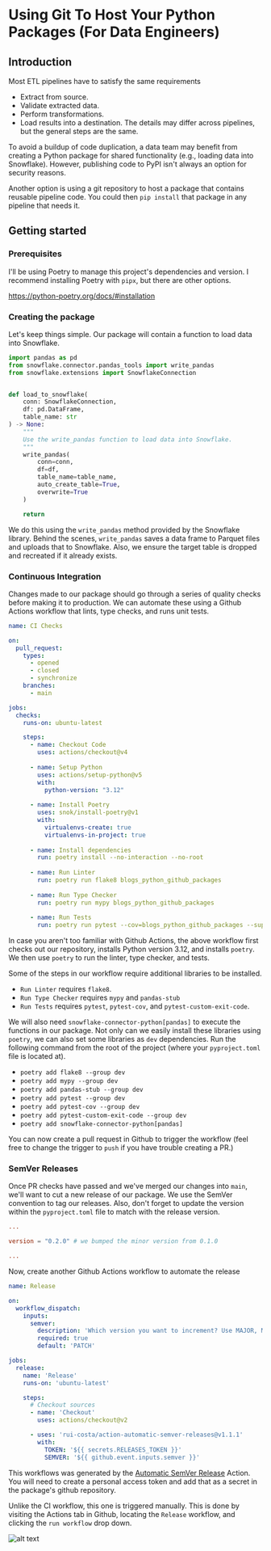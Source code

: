 # Using Git To Host Your Python Packages (For Data Engineers)

## Introduction
Most ETL pipelines have to satisfy the same requirements
- Extract from source.
- Validate extracted data.
- Perform transformations.
- Load results into a destination.
The details may differ across pipelines, but the general steps are the same. 

To avoid a buildup of code duplication, a data team may benefit from creating a Python package for shared functionality (e.g., loading data into Snowflake). However, publishing code to PyPI isn't always an option for security reasons.

Another option is using a git repository to host a package that contains reusable pipeline code. You could then `pip install` that package in any pipeline that needs it.

## Getting started

### Prerequisites

I'll be using Poetry to manage this project's dependencies and version. I recommend installing Poetry with `pipx`, but there are other options.

https://python-poetry.org/docs/#installation

### Creating the package

Let's keep things simple. Our package will contain a function to load data into Snowflake.

```python
import pandas as pd
from snowflake.connector.pandas_tools import write_pandas
from snowflake.extensions import SnowflakeConnection


def load_to_snowflake(
    conn: SnowflakeConnection,
    df: pd.DataFrame,
    table_name: str
) -> None:
    """
    Use the write_pandas function to load data into Snowflake.
    """
    write_pandas(
        conn=conn,
        df=df,
        table_name=table_name,
        auto_create_table=True,
        overwrite=True
    )

    return

```

We do this using the `write_pandas` method provided by the Snowflake library. Behind the scenes, `write_pandas` saves a data frame to Parquet files and uploads that to Snowflake. Also, we ensure the target table is dropped and recreated if it already exists.

### Continuous Integration

Changes made to our package should go through a series of quality checks before making it to production. We can automate these using a Github Actions workflow that lints, type checks, and runs unit tests.

```yaml
name: CI Checks

on:
  pull_request:
    types:
      - opened
      - closed
      - synchronize
    branches:
      - main

jobs:
  checks:
    runs-on: ubuntu-latest

    steps:
      - name: Checkout Code
        uses: actions/checkout@v4
      
      - name: Setup Python
        uses: actions/setup-python@v5
        with:
          python-version: "3.12"
      
      - name: Install Poetry
        uses: snok/install-poetry@v1
        with:
          virtualenvs-create: true
          virtualenvs-in-project: true
      
      - name: Install dependencies
        run: poetry install --no-interaction --no-root
      
      - name: Run Linter
        run: poetry run flake8 blogs_python_github_packages  
      
      - name: Run Type Checker
        run: poetry run mypy blogs_python_github_packages  
      
      - name: Run Tests
        run: poetry run pytest --cov=blogs_python_github_packages --suppress-no-test-exit-code
```

In case you aren't too familiar with Github Actions, the above workflow first checks out our repository, installs Python version 3.12, and installs `poetry`. We then use `poetry` to run the linter, type checker, and tests.

Some of the steps in our workflow require additional libraries to be installed.
- `Run Linter` requires `flake8`.
- `Run Type Checker` requires `mypy` and `pandas-stub`
- `Run Tests` requires `pytest`, `pytest-cov`, and `pytest-custom-exit-code`.

We will also need `snowflake-connector-python[pandas]` to execute the functions in our package. Not only can we easily install these libraries using `poetry`, we can also set some libraries as `dev` dependencies. Run the following command from the root of the project (where your `pyproject.toml` file is located at).

- `poetry add flake8 --group dev`
- `poetry add mypy --group dev`
- `poetry add pandas-stub --group dev`
- `poetry add pytest --group dev`
- `poetry add pytest-cov --group dev`
- `poetry add pytest-custom-exit-code --group dev`
- `poetry add snowflake-connector-python[pandas]`

You can now create a pull request in Github to trigger the workflow (feel free to change the trigger to `push` if you have trouble creating a PR.)

### SemVer Releases

Once PR checks have passed and we've merged our changes into `main`, we'll want to cut a new release of our package. We use the SemVer convention to tag our releases. Also, don't forget to update the version within the `pyproject.toml` file to match with the release version. 

```toml
...

version = "0.2.0" # we bumped the minor version from 0.1.0

...

```

Now, create another Github Actions workflow to automate the release

```yaml
name: Release

on:
  workflow_dispatch:
    inputs:
      semver:
        description: 'Which version you want to increment? Use MAJOR, MINOR or PATCH'
        required: true
        default: 'PATCH'

jobs:
  release:
    name: 'Release'
    runs-on: 'ubuntu-latest'

    steps:
      # Checkout sources
      - name: 'Checkout'
        uses: actions/checkout@v2

      - uses: 'rui-costa/action-automatic-semver-releases@v1.1.1'
        with:
          TOKEN: '${{ secrets.RELEASES_TOKEN }}'
          SEMVER: '${{ github.event.inputs.semver }}'

```

This workflows was generated by the [Automatic SemVer Release](https://github.com/marketplace/actions/automatic-semver-release) Action. You will need to create a personal access token and add that as a secret in the package's github repository.

Unlike the CI workflow, this one is triggered manually. This is done by visiting the Actions tab in Github, locating the `Release` workflow, and clicking the `run workflow` drop down.

![alt text](https://github.com/jduran9987/blogs-python-github-packages/images/release.png?raw=true)


